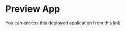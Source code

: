 # Preview App

You can access this deployed application from this [link](https://interview-test-project.herokuapp.com/)